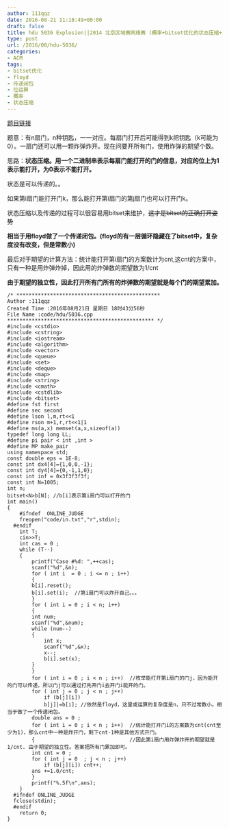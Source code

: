 ```yaml
---
author: 111qqz
date: 2016-08-21 11:18:49+00:00
draft: false
title: hdu 5036 Explosion||2014 北京区域赛网络赛 (概率+bitset优化的状态压缩+floyd传递闭包)
type: post
url: /2016/08/hdu-5036/
categories:
- ACM
tags:
- bitset优化
- floyd
- 传递闭包
- 位运算
- 概率
- 状态压缩
---
```


[题目链接](http://acm.split.hdu.edu.cn/showproblem.php?pid=5036)

题意：有n扇门，n种钥匙，一一对应。每扇门打开后可能得到k把钥匙（k可能为0）。一扇门还可以用一颗炸弹炸开。现在问要开所有门，使用炸弹的期望个数。

思路：**状态压缩。用一个二进制串表示每扇门能打开的门的信息，对应的位上为1表示能打开，为0表示不能打开。**

状态是可以传递的。。

如果第i扇门能打开门k，那么能打开第i扇门的第j扇门也可以打开门k。

状态压缩以及传递的过程可以很容易用bitset来维护，<del>这才是bitset的正确打开姿势</del>

**相当于用floyd做了一个传递闭包。(floyd的有一层循环隐藏在了bitset中，复杂度没有改变，但是常数小)**

最后对于期望的计算方法：统计能打开第i扇门的方案数计为cnt,这cnt的方案中，只有一种是用炸弹炸掉，因此用的炸弹数的期望数为1/cnt

**由于期望的独立性，因此打开所有门所有的炸弹数的期望就是每个门的期望累加。**



    
    /* ***********************************************
    Author :111qqz
    Created Time :2016年08月21日 星期日 18时43分56秒
    File Name :code/hdu/5036.cpp
    ************************************************ */
    #include <cstdio>
    #include <cstring>
    #include <iostream>
    #include <algorithm>
    #include <vector>
    #include <queue>
    #include <set>
    #include <deque>
    #include <map>
    #include <string>
    #include <cmath>
    #include <cstdlib>
    #include <bitset>
    #define fst first
    #define sec second
    #define lson l,m,rt<<1
    #define rson m+1,r,rt<<1|1
    #define ms(a,x) memset(a,x,sizeof(a))
    typedef long long LL;
    #define pi pair < int ,int >
    #define MP make_pair
    using namespace std;
    const double eps = 1E-8;
    const int dx4[4]={1,0,0,-1};
    const int dy4[4]={0,-1,1,0};
    const int inf = 0x3f3f3f3f;
    const int N=1005;
    int n;
    bitset<N>b[N]; //b[i]表示第i扇门可以打开的门
    int main()
    {
    	#ifndef  ONLINE_JUDGE 
    	freopen("code/in.txt","r",stdin);
      #endif
    	int T;
    	cin>>T;
    	int cas = 0 ;
    	while (T--)
    	{
    	    printf("Case #%d: ",++cas);
    	    scanf("%d",&n);
    	    for ( int i  = 0 ; i <= n ; i++)
    	    {
    		b[i].reset();
    		b[i].set(i);  //第i扇门可以炸开自己。。。
    	    }
    	    for ( int i = 0 ; i < n; i++)
    	    {
    		int num;
    		scanf("%d",&num);
    		while (num--)
    		{
    		    int x;
    		    scanf("%d",&x);
    		    x--;
    		    b[i].set(x);
    		}
    	    }
    	    for ( int i = 0 ; i < n ; i++)  //枚举能打开第i扇门的门j，因为能开的门可以传递，所以门j可以通过打先开门i去开门i能开的门。
    		for ( int j = 0 ; j < n ; j++)
    		    if (b[j][i])
    			b[j]|=b[i]; //依然是floyd，这里或运算的复杂度是n，只不过常数小。相当于做了一个传递闭包。
    	    double ans = 0 ;
    	    for ( int i = 0 ; i < n ; i++)  //统计能打开门i的方案数为cnt(cnt至少为1)，那么cnt中一种是炸开门，剩下cnt-1种是其他方式开门。
    	    {                               //因此第i扇门用炸弹炸开的期望就是1/cnt. 由于期望的独立性。答案把所有门累加即可。
    		int cnt = 0 ;
    		for ( int j = 0  ; j < n ; j++)
    		    if (b[j][i]) cnt++;
    		ans +=1.0/cnt;
    	    }
    	    printf("%.5f\n",ans);
    	}
      #ifndef ONLINE_JUDGE  
      fclose(stdin);
      #endif
        return 0;
    }
    















